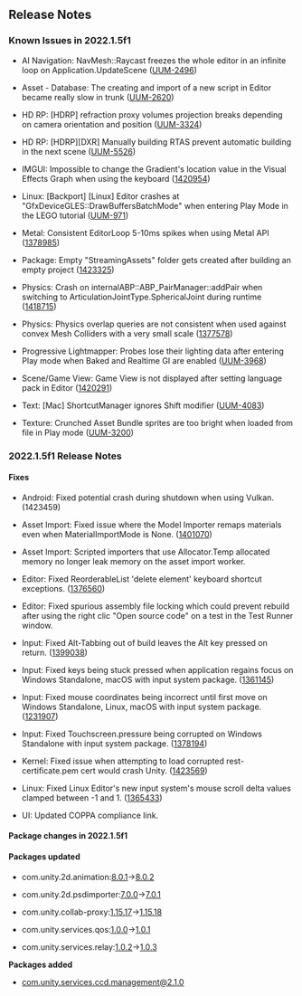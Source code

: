 ## Release Notes

### Known Issues in 2022.1.5f1

-   AI Navigation: NavMesh::Raycast freezes the whole editor in an infinite loop on Application.UpdateScene ([UUM-2496](https://issuetracker.unity3d.com/issues/navmesh-raycast-freezes-the-whole-editor-in-an-infinite-loop-on-application-dot-updatescene))

-   Asset - Database: The creating and import of a new script in Editor became really slow in trunk ([UUM-2620](https://issuetracker.unity3d.com/issues/the-creating-and-import-of-a-new-script-in-editor-became-really-slow-in-trunk))

-   HD RP: \[HDRP\] refraction proxy volumes projection breaks depending on camera orientation and position ([UUM-3324](https://issuetracker.unity3d.com/issues/hdrp-refraction-proxy-volumes-projection-breaks-depending-on-camera-orientation-and-position))

-   HD RP: \[HDRP\]\[DXR\] Manually building RTAS prevent automatic building in the next scene ([UUM-5526](https://issuetracker.unity3d.com/issues/hdrp-dxr-manually-building-rtas-prevent-automatic-building-in-the-next-scene))

-   IMGUI: Impossible to change the Gradient\'s location value in the Visual Effects Graph when using the keyboard ([1420954](https://issuetracker.unity3d.com/issues/impossible-to-change-the-gradients-location-value-in-the-visual-effects-graph-when-using-the-keyboard))

-   Linux: \[Backport\] \[Linux\] Editor crashes at \"GfxDeviceGLES::DrawBuffersBatchMode\" when entering Play Mode in the LEGO tutorial ([UUM-971](https://issuetracker.unity3d.com/issues/backport-linux-editor-crashes-at-gfxdevicegles-drawbuffersbatchmode-when-entering-play-mode-in-the-lego-tutorial))

-   Metal: Consistent EditorLoop 5-10ms spikes when using Metal API ([1378985](https://issuetracker.unity3d.com/issues/consistent-gfx-dot-waitforpresentongfxthread-5-10ms-spikes-when-using-metal-api))

-   Package: Empty \"StreamingAssets\" folder gets created after building an empty project ([1423325](https://issuetracker.unity3d.com/issues/empty-streamingassets-folder-gets-created-after-building-an-empty-project))

-   Physics: Crash on internalABP::ABP_PairManager::addPair when switching to ArticulationJointType.SphericalJoint during runtime ([1418715](https://issuetracker.unity3d.com/issues/crash-on-internalabp-abp-pairmanager-addpair-when-switching-to-articulationjointtype-dot-sphericaljoint-during-runtime))

-   Physics: Physics overlap queries are not consistent when used against convex Mesh Colliders with a very small scale ([1377578](https://issuetracker.unity3d.com/issues/physics-dot-computepenetration-does-not-detect-overlap-consistently-when-using-convex-mesh-colliders))

-   Progressive Lightmapper: Probes lose their lighting data after entering Play mode when Baked and Realtime GI are enabled ([UUM-3968](https://issuetracker.unity3d.com/issues/lightprobes-probes-lose-their-lighting-data-after-entering-play-mode-when-baked-and-realtime-gi-are-enabled))

-   Scene/Game View: Game View is not displayed after setting language pack in Editor ([1420291](https://issuetracker.unity3d.com/issues/gameview-is-not-displayed-after-setting-language-pack-in-unityeditor))

-   Text: \[Mac\] ShortcutManager ignores Shift modifier ([UUM-4083](https://issuetracker.unity3d.com/issues/mac-shortcutmanager-ignores-shift-modifier-1))

-   Texture: Crunched Asset Bundle sprites are too bright when loaded from file in Play mode ([UUM-3200](https://issuetracker.unity3d.com/issues/crunched-asset-bundle-sprites-are-too-bright-when-loaded-from-file-in-play-mode))

### 2022.1.5f1 Release Notes

#### Fixes

-   Android: Fixed potential crash during shutdown when using Vulkan. (1423459)

-   Asset Import: Fixed issue where the Model Importer remaps materials even when MaterialImportMode is None. ([1401070](https://issuetracker.unity3d.com/issues/fbx-doesnt-change-its-prefabs-material-to-default-material-after-setting-material-creation-mode-to-none))

-   Asset Import: Scripted importers that use Allocator.Temp allocated memory no longer leak memory on the asset import worker.

-   Editor: Fixed ReorderableList \'delete element\' keyboard shortcut exceptions. ([1376560](https://issuetracker.unity3d.com/issues/nullreference-error-is-thrown-when-trying-to-delete-an-array-element-in-the-inspector-with-delete-key))

-   Editor: Fixed spurious assembly file locking which could prevent rebuild after using the right clic \"Open source code\" on a test in the Test Runner window.

-   Input: Fixed Alt-Tabbing out of build leaves the Alt key pressed on return. ([1399038](https://issuetracker.unity3d.com/issues/alt-tabbing-out-of-build-leaves-the-alt-key-pressed-on-return))

-   Input: Fixed keys being stuck pressed when application regains focus on Windows Standalone, macOS with input system package. ([1361145](https://issuetracker.unity3d.com/issues/ispressed-keeps-returning-true-when-it-was-true-before-minimizing-the-build-window))

-   Input: Fixed mouse coordinates being incorrect until first move on Windows Standalone, Linux, macOS with input system package. ([1231907](https://issuetracker.unity3d.com/issues/mouse-coordinates-reported-as-00-until-the-first-move))

-   Input: Fixed Touchscreen.pressure being corrupted on Windows Standalone with input system package. ([1378194](https://issuetracker.unity3d.com/issues/touchscreen-dot-pressure-memory-not-cleared-leading-to-nan-value))

-   Kernel: Fixed issue when attempting to load corrupted rest-certificate.pem cert would crash Unity. ([1423569](https://issuetracker.unity3d.com/issues/unity-crashes-on-stackwalker-getcurrentcallstack-when-rest-certificate-dot-pem-is-corrupted))

-   Linux: Fixed Linux Editor\'s new input system\'s mouse scroll delta values clamped between -1 and 1. ([1365433](https://issuetracker.unity3d.com/issues/linux-editors-new-input-systems-mouse-scroll-delta-values-are-clamped-between-1-and-1-and-are-inverted))

-   UI: Updated COPPA compliance link.

#### Package changes in 2022.1.5f1

#### Packages updated

-   com.unity.2d.animation:[8.0.1](https://docs.unity3d.com/Packages/com.unity.2d.animation@8.0//changelog/CHANGELOG.html)→[8.0.2](https://docs.unity3d.com/Packages/com.unity.2d.animation@8.0//changelog/CHANGELOG.html)

-   com.unity.2d.psdimporter:[7.0.0](https://docs.unity3d.com/Packages/com.unity.2d.psdimporter@7.0//changelog/CHANGELOG.html)→[7.0.1](https://docs.unity3d.com/Packages/com.unity.2d.psdimporter@7.0//changelog/CHANGELOG.html)

-   com.unity.collab-proxy:[1.15.17](https://docs.unity3d.com/Packages/com.unity.collab-proxy@1.15//changelog/CHANGELOG.html)→[1.15.18](https://docs.unity3d.com/Packages/com.unity.collab-proxy@1.15//changelog/CHANGELOG.html)

-   com.unity.services.qos:[1.0.0](https://docs.unity3d.com/Packages/com.unity.services.qos@1.0//changelog/CHANGELOG.html)→[1.0.1](https://docs.unity3d.com/Packages/com.unity.services.qos@1.0//changelog/CHANGELOG.html)

-   com.unity.services.relay:[1.0.2](https://docs.unity3d.com/Packages/com.unity.services.relay@1.0//changelog/CHANGELOG.html)→[1.0.3](https://docs.unity3d.com/Packages/com.unity.services.relay@1.0//changelog/CHANGELOG.html)

**Packages added**

-   [com.unity.services.ccd.management@2.1.0](https://docs.unity3d.com/Packages/com.unity.services.ccd.management@2.1//changelog/CHANGELOG.html)
